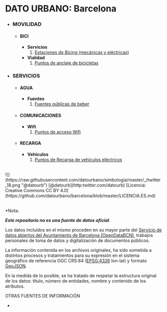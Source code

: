 # DATO URBANO: Barcelona
* ### **MOVILIDAD**
  - #### **BICI**
    - **Servicios**
      1. [Estaciones de Bicing (mecánicas y eléctricas)](https://github.com/datourbano/barcelona/blob/master/movilidad/bici/servicios/08019_stations.md)
    - **Vialidad**
      1. [Puntos de anclaje de bicicletas](https://github.com/datourbano/barcelona/blob/master/movilidad/bici/vialidad/08019_punts_ancoratge_bicicletes.md)

* ### **SERVICIOS**
  - #### **AGUA**
    - **Fuentes**
      1. [Fuentes públicas de beber](https://github.com/datourbano/barcelona/blob/master/servicios/agua/fuentes/08019_fonts.md)

  - #### **COMUNICACIONES**
    - **Wifi**
      1. [Puntos de acceso Wifi](https://github.com/datourbano/barcelona/blob/master/servicios/comunicaciones/wifi/08019_punts_wifi.md)
  - #### **RECARGA**
    - **Vehículos**
      1. [Puntos de Recarga de vehículos eléctricos](https://github.com/datourbano/barcelona/blob/master/servicios/recarga/vehiculos/08019_punts_recarrega_vehicles_electrics_bcn_ciutat.md)


<br />
![](https://raw.githubusercontent.com/datourbano/simbologia/master/_/twitter_18.png "@datourb") [@datourb](http:twitter.com/datourb)  
[Licencia: Creative Commons CC BY 4.0](https://github.com/datourbano/barcelona/blob/master/LICENCIA.ES.md)
<br /><br />

\*Nota:

  **_Este repositorio no es una fuente de datos oficial_**.
  
  Los datos incluidos en el mismo proceden en su mayor parte del [Servicio de datos abiertos del Ayuntamiento de Barcelona (OpenDataBCN)](http://opendata-ajuntament.barcelona.cat), trabajos personales de toma de datos y digitalización de documentos públicos.
  
  La información contenida en los archivos originales, ha sido sometida a distintos procesos y tratamientos para su expresión en el sistema geográfico de referencia OGC CRS:84 ([EPSG:4326](https://epsg.io/4326) lon-lat)  y formato [GeoJSON](http://geojson.org/).

  En la medida de lo posible, se ha tratado de respetar la estructura original de los datos: título, número de entidades, nombre y contenido de los atributos.

  OTRAS FUENTES DE INFORMACIÓN

  * 